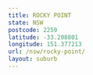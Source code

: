 ```yaml
---
title: ROCKY POINT
state: NSW
postcode: 2259
latitude: -33.208801
longitude: 151.377213
url: /nsw/rocky-point/
layout: suburb
---
```

